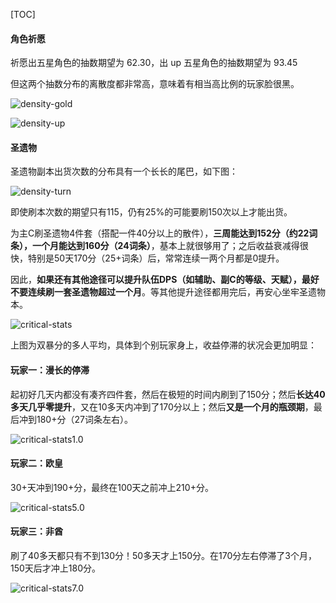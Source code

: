 [TOC]

#### 角色祈愿

祈愿出五星角色的抽数期望为 62.30，出 up 五星角色的抽数期望为 93.45

但这两个抽数分布的离散度都非常高，意味着有相当高比例的玩家脸很黑。

![density-gold](https://humoon-image-hosting-service.oss-cn-beijing.aliyuncs.com/img/typora/2022/density-gold.png)

![density-up](https://humoon-image-hosting-service.oss-cn-beijing.aliyuncs.com/img/typora/2022/density-up.png)



#### 圣遗物

圣遗物副本出货次数的分布具有一个长长的尾巴，如下图：

![density-turn](https://humoon-image-hosting-service.oss-cn-beijing.aliyuncs.com/img/typora/2022/density-turn.png)

即使刷本次数的期望只有115，仍有25%的可能要刷150次以上才能出货。





为主C刷圣遗物4件套（搭配一件40分以上的散件），**三周能达到152分（约22词条），一个月能达到160分（24词条）**，基本上就很够用了；之后收益衰减得很快，特别是50天170分（25+词条）后，常常连续一两个月都是0提升。

因此，**如果还有其他途径可以提升队伍DPS（如辅助、副C的等级、天赋），最好不要连续刷一套圣遗物超过一个月**。等其他提升途径都用完后，再安心坐牢圣遗物本。

![critical-stats](img/critical-stats.png)

上图为双暴分的多人平均，具体到个别玩家身上，收益停滞的状况会更加明显：

#### 玩家一：漫长的停滞

起初好几天内都没有凑齐四件套，然后在极短的时间内刷到了150分；然后**长达40多天几乎零提升**，又在10多天内冲到了170分以上；然后**又是一个月的瓶颈期**，最后冲到180+分（27词条左右）。

![critical-stats1.0](img/critical-stats1.0.png)

#### 玩家二：欧皇

30+天冲到190+分，最终在100天之前冲上210+分。

![critical-stats5.0](img/critical-stats5.0.png)

#### 玩家三：非酋

刷了40多天都只有不到130分！50多天才上150分。在170分左右停滞了3个月，150天后才冲上180分。

![critical-stats7.0](img/critical-stats7.0.png)